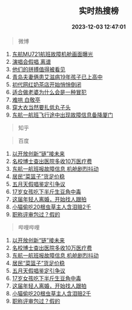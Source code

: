 <div align="center"><h2>实时热搜榜</h2><h4>2023-12-03 12:47:01</h4></div>

> 微博  

1. [东航MU721航班故障机舱画面曝光](https://s.weibo.com/weibo?q=%23%E4%B8%9C%E8%88%AAMU721%E8%88%AA%E7%8F%AD%E6%95%85%E9%9A%9C%E6%9C%BA%E8%88%B1%E7%94%BB%E9%9D%A2%E6%9B%9D%E5%85%89%23&t=31&band_rank=1&Refer=top)<br />
2. [演唱会假唱 离谱](https://s.weibo.com/weibo?q=%E6%BC%94%E5%94%B1%E4%BC%9A%E5%81%87%E5%94%B1%20%E7%A6%BB%E8%B0%B1&t=31&band_rank=2&Refer=top)<br />
3. [他们的拼搏值得被看见](https://s.weibo.com/weibo?q=%23%E4%BB%96%E4%BB%AC%E7%9A%84%E6%8B%BC%E6%90%8F%E5%80%BC%E5%BE%97%E8%A2%AB%E7%9C%8B%E8%A7%81%23&t=31&band_rank=3&Refer=top)<br />
4. [青岛夫妻俩患艾滋病19年孩子已上高中](https://s.weibo.com/weibo?q=%23%E9%9D%92%E5%B2%9B%E5%A4%AB%E5%A6%BB%E4%BF%A9%E6%82%A3%E8%89%BE%E6%BB%8B%E7%97%8519%E5%B9%B4%E5%AD%A9%E5%AD%90%E5%B7%B2%E4%B8%8A%E9%AB%98%E4%B8%AD%23&t=31&band_rank=4&Refer=top)<br />
5. [初代网红奶茶店开始悄悄倒闭](https://s.weibo.com/weibo?q=%23%E5%88%9D%E4%BB%A3%E7%BD%91%E7%BA%A2%E5%A5%B6%E8%8C%B6%E5%BA%97%E5%BC%80%E5%A7%8B%E6%82%84%E6%82%84%E5%80%92%E9%97%AD%23&t=31&band_rank=5&Refer=top)<br />
6. [适合做老婆为什么会是一种冒犯](https://s.weibo.com/weibo?q=%E9%80%82%E5%90%88%E5%81%9A%E8%80%81%E5%A9%86%E4%B8%BA%E4%BB%80%E4%B9%88%E4%BC%9A%E6%98%AF%E4%B8%80%E7%A7%8D%E5%86%92%E7%8A%AF&t=31&band_rank=6&Refer=top)<br />
7. [难哄 白敬亭](https://s.weibo.com/weibo?q=%E9%9A%BE%E5%93%84%20%E7%99%BD%E6%95%AC%E4%BA%AD&t=31&band_rank=7&Refer=top)<br />
8. [穿大衣当然要扎低丸子头](https://s.weibo.com/weibo?q=%E7%A9%BF%E5%A4%A7%E8%A1%A3%E5%BD%93%E7%84%B6%E8%A6%81%E6%89%8E%E4%BD%8E%E4%B8%B8%E5%AD%90%E5%A4%B4&t=31&band_rank=8&Refer=top)<br />
9. [东航一航班飞行途中出现故障信息备降厦门](https://s.weibo.com/weibo?q=%23%E4%B8%9C%E8%88%AA%E4%B8%80%E8%88%AA%E7%8F%AD%E9%A3%9E%E8%A1%8C%E9%80%94%E4%B8%AD%E5%87%BA%E7%8E%B0%E6%95%85%E9%9A%9C%E4%BF%A1%E6%81%AF%E5%A4%87%E9%99%8D%E5%8E%A6%E9%97%A8%23&t=31&band_rank=9&Refer=top)<br />

> 知乎  


> 百度  

1. [以开放创新“链”接未来](https://www.baidu.com/s?wd=%E4%BB%A5%E5%BC%80%E6%94%BE%E5%88%9B%E6%96%B0%E2%80%9C%E9%93%BE%E2%80%9D%E6%8E%A5%E6%9C%AA%E6%9D%A5&sa=fyb_news&rsv_dl=fyb_news)<br />
2. [名校博士查出医院多收10万医疗费](https://www.baidu.com/s?wd=%E5%90%8D%E6%A0%A1%E5%8D%9A%E5%A3%AB%E6%9F%A5%E5%87%BA%E5%8C%BB%E9%99%A2%E5%A4%9A%E6%94%B610%E4%B8%87%E5%8C%BB%E7%96%97%E8%B4%B9&sa=fyb_news&rsv_dl=fyb_news)<br />
3. [东航一航班报故障信息 机舱剧烈抖动](https://www.baidu.com/s?wd=%E4%B8%9C%E8%88%AA%E4%B8%80%E8%88%AA%E7%8F%AD%E6%8A%A5%E6%95%85%E9%9A%9C%E4%BF%A1%E6%81%AF+%E6%9C%BA%E8%88%B1%E5%89%A7%E7%83%88%E6%8A%96%E5%8A%A8&sa=fyb_news&rsv_dl=fyb_news)<br />
4. [居民“菜篮子”货足价稳](https://www.baidu.com/s?wd=%E5%B1%85%E6%B0%91%E2%80%9C%E8%8F%9C%E7%AF%AE%E5%AD%90%E2%80%9D%E8%B4%A7%E8%B6%B3%E4%BB%B7%E7%A8%B3&sa=fyb_news&rsv_dl=fyb_news)<br />
5. [五月天假唱鉴定引争议](https://www.baidu.com/s?wd=%E4%BA%94%E6%9C%88%E5%A4%A9%E5%81%87%E5%94%B1%E9%89%B4%E5%AE%9A%E5%BC%95%E4%BA%89%E8%AE%AE&sa=fyb_news&rsv_dl=fyb_news)<br />
6. [17岁女孩吃下半斤生豆角中毒](https://www.baidu.com/s?wd=17%E5%B2%81%E5%A5%B3%E5%AD%A9%E5%90%83%E4%B8%8B%E5%8D%8A%E6%96%A4%E7%94%9F%E8%B1%86%E8%A7%92%E4%B8%AD%E6%AF%92&sa=fyb_news&rsv_dl=fyb_news)<br />
7. [这届年轻人离婚，开始找人跟拍](https://www.baidu.com/s?wd=%E8%BF%99%E5%B1%8A%E5%B9%B4%E8%BD%BB%E4%BA%BA%E7%A6%BB%E5%A9%9A%EF%BC%8C%E5%BC%80%E5%A7%8B%E6%89%BE%E4%BA%BA%E8%B7%9F%E6%8B%8D&sa=fyb_news&rsv_dl=fyb_news)<br />
8. [小猫偷吃20根虫草主人含泪赔2千](https://www.baidu.com/s?wd=%E5%B0%8F%E7%8C%AB%E5%81%B7%E5%90%8320%E6%A0%B9%E8%99%AB%E8%8D%89%E4%B8%BB%E4%BA%BA%E5%90%AB%E6%B3%AA%E8%B5%942%E5%8D%83&sa=fyb_news&rsv_dl=fyb_news)<br />
9. [职称评审包过？假的](https://www.baidu.com/s?wd=%E8%81%8C%E7%A7%B0%E8%AF%84%E5%AE%A1%E5%8C%85%E8%BF%87%EF%BC%9F%E5%81%87%E7%9A%84&sa=fyb_news&rsv_dl=fyb_news)<br />

> 哔哩哔哩  

1. [以开放创新“链”接未来](https://www.baidu.com/s?wd=%E4%BB%A5%E5%BC%80%E6%94%BE%E5%88%9B%E6%96%B0%E2%80%9C%E9%93%BE%E2%80%9D%E6%8E%A5%E6%9C%AA%E6%9D%A5&sa=fyb_news&rsv_dl=fyb_news)<br />
2. [名校博士查出医院多收10万医疗费](https://www.baidu.com/s?wd=%E5%90%8D%E6%A0%A1%E5%8D%9A%E5%A3%AB%E6%9F%A5%E5%87%BA%E5%8C%BB%E9%99%A2%E5%A4%9A%E6%94%B610%E4%B8%87%E5%8C%BB%E7%96%97%E8%B4%B9&sa=fyb_news&rsv_dl=fyb_news)<br />
3. [东航一航班报故障信息 机舱剧烈抖动](https://www.baidu.com/s?wd=%E4%B8%9C%E8%88%AA%E4%B8%80%E8%88%AA%E7%8F%AD%E6%8A%A5%E6%95%85%E9%9A%9C%E4%BF%A1%E6%81%AF+%E6%9C%BA%E8%88%B1%E5%89%A7%E7%83%88%E6%8A%96%E5%8A%A8&sa=fyb_news&rsv_dl=fyb_news)<br />
4. [居民“菜篮子”货足价稳](https://www.baidu.com/s?wd=%E5%B1%85%E6%B0%91%E2%80%9C%E8%8F%9C%E7%AF%AE%E5%AD%90%E2%80%9D%E8%B4%A7%E8%B6%B3%E4%BB%B7%E7%A8%B3&sa=fyb_news&rsv_dl=fyb_news)<br />
5. [五月天假唱鉴定引争议](https://www.baidu.com/s?wd=%E4%BA%94%E6%9C%88%E5%A4%A9%E5%81%87%E5%94%B1%E9%89%B4%E5%AE%9A%E5%BC%95%E4%BA%89%E8%AE%AE&sa=fyb_news&rsv_dl=fyb_news)<br />
6. [17岁女孩吃下半斤生豆角中毒](https://www.baidu.com/s?wd=17%E5%B2%81%E5%A5%B3%E5%AD%A9%E5%90%83%E4%B8%8B%E5%8D%8A%E6%96%A4%E7%94%9F%E8%B1%86%E8%A7%92%E4%B8%AD%E6%AF%92&sa=fyb_news&rsv_dl=fyb_news)<br />
7. [这届年轻人离婚，开始找人跟拍](https://www.baidu.com/s?wd=%E8%BF%99%E5%B1%8A%E5%B9%B4%E8%BD%BB%E4%BA%BA%E7%A6%BB%E5%A9%9A%EF%BC%8C%E5%BC%80%E5%A7%8B%E6%89%BE%E4%BA%BA%E8%B7%9F%E6%8B%8D&sa=fyb_news&rsv_dl=fyb_news)<br />
8. [小猫偷吃20根虫草主人含泪赔2千](https://www.baidu.com/s?wd=%E5%B0%8F%E7%8C%AB%E5%81%B7%E5%90%8320%E6%A0%B9%E8%99%AB%E8%8D%89%E4%B8%BB%E4%BA%BA%E5%90%AB%E6%B3%AA%E8%B5%942%E5%8D%83&sa=fyb_news&rsv_dl=fyb_news)<br />
9. [职称评审包过？假的](https://www.baidu.com/s?wd=%E8%81%8C%E7%A7%B0%E8%AF%84%E5%AE%A1%E5%8C%85%E8%BF%87%EF%BC%9F%E5%81%87%E7%9A%84&sa=fyb_news&rsv_dl=fyb_news)<br />
